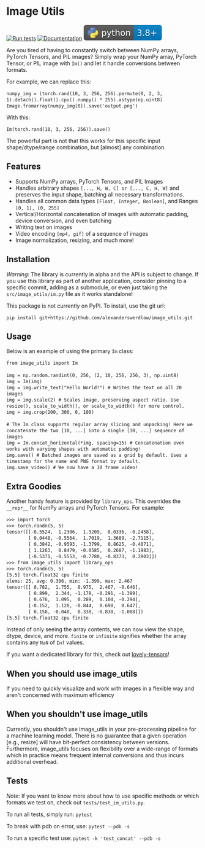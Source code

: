 # Image Utils

[![Run tests](https://github.com/alexanderswerdlow/image_utils/actions/workflows/ci.yml/badge.svg)](https://github.com/alexanderswerdlow/image_utils/actions/workflows/ci.yml)
[![Documentation](https://img.shields.io/badge/documentation-link-blue.svg)](https://image-utils.readthedocs.io/)
![Supported python versions](https://raw.githubusercontent.com/alexanderswerdlow/image_utils/master/docs/python_badge.svg)


Are you tired of having to constantly switch between NumPy arrays, PyTorch Tensors, and PIL images? Simply wrap your NumPy array, PyTorch Tensor, or PIL image with `Im()` and let it handle conversions between formats.

For example, we can replace this:
```
numpy_img = (torch.rand(10, 3, 256, 256).permute(0, 2, 3, 1).detach().float().cpu().numpy() * 255).astype(np.uint8)
Image.fromarray(numpy_img[0]).save('output.png')
```

With this:
```
Im(torch.rand(10, 3, 256, 256)).save()
```

The powerful part is not that this works for this specific input shape/dtype/range combination, but [almost] any combination.

## Features

- Supports NumPy arrays, PyTorch Tensors, and PIL Images
- Handles arbitrary shapes `[..., H, W, C] or [..., C, H, W]` and preserves the input shape, batching all necessary transformations.
- Handles all common data types `[Float, Integer, Boolean]`, and Ranges `[0, 1], [0, 255]`
- Vertical/Horizontal concatenation of images with automatic padding, device conversion, and even batching
- Writing text on images
- Video encoding `[mp4, gif]` of a sequence of images
- Image normalization, resizing, and much more!

## Installation

_Warning_: The library is currently in alpha and the API is subject to change. If you use this library as part of another application, consider pinning to a specific commit, adding as a submodule, or even just taking the `src/image_utils/im.py` file as it works standalone!

This package is not currently on PyPI. To install, use the git url:

```
pip install git+https://github.com/alexanderswerdlow/image_utils.git
```

## Usage

Below is an example of using the primary `Im` class:

```
from image_utils import Im

img = np.random.randint(0, 256, (2, 10, 256, 256, 3), np.uint8)
img = Im(img)
img = img.write_text("Hello World!") # Writes the text on all 20 images
img = img.scale(2) # Scales image, preserving aspect ratio. Use resize(), scale_to_width(), or scale_to_width() for more control.
img = img.crop(200, 300, 0, 100)

# The Im class supports regular array slicing and unpacking! Here we concatenate the two [10, ...] into a single [10, ...] sequence of images
img = Im.concat_horizontal(*img, spacing=15) # Concatenation even works with varying shapes with automatic padding!
img.save() # Batched images are saved as a grid by default. Uses a timestamp for the name and PNG format by default. 
img.save_video() # We now have a 10 frame video!
```

## Extra Goodies

Another handy feature is provided by `library_ops`. This overrides the `__repr__` for NumPy arrays and PyTorch Tensors. For example:

```console
>>> import torch
>>> torch.randn(5, 5)
tensor([[-0.5524,  1.2306,  1.3209,  0.0336, -0.2458],
        [ 0.0448, -0.5564,  1.7019,  1.3689, -2.7115],
        [ 0.3842, -0.9593, -1.3799,  0.8625, -0.4071],
        [ 1.1263,  0.8479, -0.0585,  0.2687, -1.1983],
        [-0.5371, -0.5553, -0.7780, -0.8373,  0.2803]])
>>> from image_utils import library_ops
>>> torch.randn(5, 5)
[5,5] torch.float32 cpu finite
elems: 25, avg: 0.306, min: -1.399, max: 2.467
tensor([[ 0.782,  1.755,  0.975,  2.467, -0.646],
        [ 0.899,  2.344, -1.178, -0.291, -1.399],
        [ 0.676,  1.095,  0.289,  0.104, -0.294],
        [-0.152,  1.120, -0.844,  0.698,  0.647],
        [ 0.158, -0.048,  0.338, -0.838, -1.008]])
[5,5] torch.float32 cpu finite
```

Instead of only seeing the array contents, we can now view the shape, dtype, device, and more. `finite` or `infinite` signifies whether the array contains any `NaN` of `Inf` values.

If you want a dedicated library for this, check out [lovely-tensors](https://github.com/xl0/lovely-tensors)!

## When you should use image_utils

If you need to quickly visualize and work with images in a flexible way and aren't concerned with maximum efficiency

## When you shouldn't use image_utils

Currently, you shouldn't use image_utils in your pre-processing pipeline for a machine learning model. There is no guarantee that a given operation [e.g., resize] will have bit-perfect consistency between versions. Furthermore, image_utils focuses on flexibility over a wide-range of formats which in practice means frequent internal conversions and thus incurs additional overhead.

## Tests

*Note*: If you want to know more about how to use specific methods or which formats we test on, check out `tests/test_im_utils.py`.

To run all tests, simply run: `pytest`

To break with pdb on error, use: `pytest --pdb -s`

To run a specific test use: `pytest -k 'test_concat' --pdb -s`